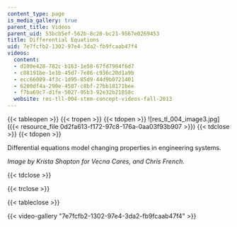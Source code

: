 ```yaml
---
content_type: page
is_media_gallery: true
parent_title: Videos
parent_uid: 53bcb5ef-562b-8c20-bc21-9567e0269453
title: Differential Equations
uid: 7e7fcfb2-1302-97e4-3da2-fb9fcaab47f4
videos:
  content:
  - d100e428-782c-b163-1e58-67fd7984f6d7
  - c08191be-1e1b-45d7-7e86-c936c20d1a9b
  - ecc66009-4f3c-1d95-85d9-44d9b0721401
  - 6200df4a-290e-4587-c8bf-27bb18171bee
  - f7ba69c7-d1fe-5027-95b3-92e32b21858c
  website: res-tll-004-stem-concept-videos-fall-2013
---
```


{{< tableopen >}}
{{< tropen >}}
{{< tdopen >}}
![res_tl_004_image3.jpg]({{< resource_file 0d2fa613-f172-97c8-176a-0aa03f93b907 >}})
{{< tdclose >}}
{{< tdopen >}}


Differential equations model changing properties in engineering systems.

_Image by Krista Shapton for Vecna Cares, and Chris French._


{{< tdclose >}}

{{< trclose >}}

{{< tableclose >}}

{{< video-gallery "7e7fcfb2-1302-97e4-3da2-fb9fcaab47f4" >}}

